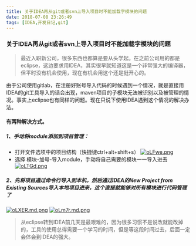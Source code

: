 ```yaml
---
title: 关于IDEA再从git或者svn上导入项目时不能加载字模块的问题
date: 2018-07-08 23:26:49
tags: [IDEA,开发日记,git]
---
```


### 关于IDEA再从git或者svn上导入项目时不能加载字模块的问题

> 最近入职新公司，很多东西也都算是要从头学起。在之前公司用的都是eclipse，这边要求用IDEA，其实很早就知道这是一个非常强大的编译器，但平时没有机会使用，现在有机会用这个还是挺开心的。

由于公司使用gitlab，在注册好账号导入代码的时候遇到一个情况，就是直接用IDEA的git工具导入的话会出现，maven项目的子模块无法被识别以及被管理的情况。事实上eclipse也有同样的问题。现在只说下使用IDEA遇到这个情况的解决办法。

<!--more-->

#### 有两种解决方式。
##### 1、手动将module添加到项目管理：
- 打开文件选项中的项目结构（快捷键ctrl+alt+shift+s）
[![oLFwe.png](https://s1.ax2x.com/2018/07/08/oLFwe.png)](https://simimg.com/i/oLFwe)
- 选择 模块-加号-导入module，手动将自己需要的模块一一导入进去
[![oLTGd.png](https://s1.ax2x.com/2018/07/08/oLTGd.png)](https://simimg.com/i/oLTGd)
##### 2、先将项目通过命令行导入到本机，然后通过IDEA的New Project from Existing Sources导入本地项目进来，这个直接就能够对所有模块进行代码管理了
[![oLXER.md.png](https://s1.ax2x.com/2018/07/08/oLXER.md.png)](https://simimg.com/i/oLXER)
[![oLm7r.md.png](https://s1.ax2x.com/2018/07/08/oLm7r.md.png)](https://simimg.com/i/oLm7r)

> 从eclipse转到IDEA前几天是最艰难的，因为很多习惯不是说改就能改掉的，工具的使用总得需要一个学习的时间，但是等这段时间过去，后面一定会体会到IDEA的强大。

